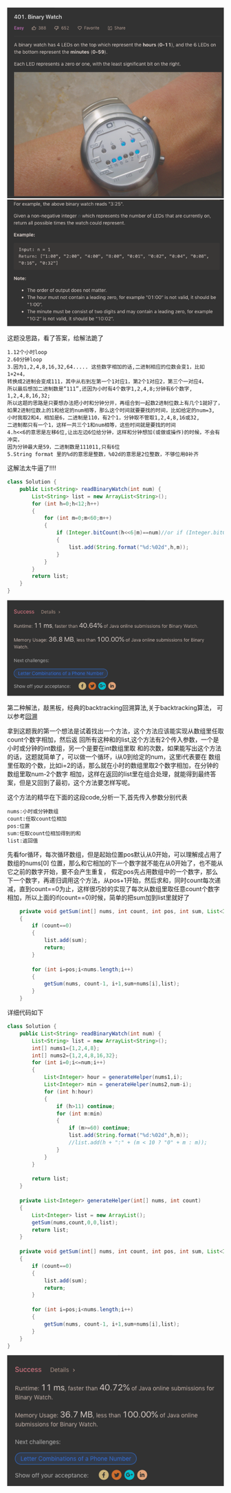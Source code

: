 ![GitHub Logo](/image/401.1.png)
![GitHub Logo](/image/401.2.png)

这题没思路，看了答案，给解法跪了

    1.12个小时loop
    2.60分钟loop
    3.因为1,2,4,8,16,32,64..... 这些数字相加的话,二进制相应的位数会变1，比如1+2+4，
    转换成2进制会变成111，其中从右到左第一个1对应1，第2个1对应2，第三个一对应4，
    所以最后想加二进制数是“111”,还因为小时有4个数字1,2,4,8;分钟有6个数字, 1,2,4,8,16,32;
    所以这题的思路是只要想办法把小时和分钟分开，再组合到一起数2进制位数上有几个1就好了，
    如果2进制位数上的1和给定的num相等，那么这个时间就要要找的时间，比如给定的num=3,
    小时我取2和4，相加是6，二进制是110，有2个1，分钟取不管取1,2,4,8,16或32,
    二进制都只有一个1，这样一共三个1和num相等，这些时间就是要找的时间
    4.h<<6的意思是左移6位,让出左边6位给分钟，这样和分钟想加(或做或操作)的时候，不会有冲突，
    因为分钟最大是59，二进制数是111011,只有6位
    5.String format 里的%d的意思是整数，%02d的意思是2位整数，不够位用0补齐

这解法太牛逼了!!!!

```java
class Solution {
    public List<String> readBinaryWatch(int num) {
        List<String> list = new ArrayList<String>();
        for (int h=0;h<12;h++)
        {
            for (int m=0;m<60;m++)
            {
                if (Integer.bitCount(h<<6|m)==num)//or if (Integer.bitCount(h*6+m)==num)/
                {
                    list.add(String.format("%d:%02d",h,m));
                }
            }
        }
        return list;
    }
}
```

![GitHub Logo](/image/401.3.png)

第二种解法，敲黑板，经典的backtracking回溯算法,关于backtracking算法，
可以参考<a href="https://segmentfault.com/a/1190000006121957">回溯</a>

拿到这题我的第一个想法是试着找出一个方法，这个方法应该能实现从数组里任取count个数字相加，然后返
回所有这种和的list,这个方法有2个传入参数，一个是小时或分钟的int数组，另一个是要在int数组里取
和的次数，如果能写出这个方法的话，这题就简单了，可以做一个循环，i从0到给定的num，这里i代表要在
数组里任取的个数，比如i=2的话，那么就在小时的数组里取2个数字相加，在分钟的数组里取num-2个数字
相加，这样在返回的list里在组合处理，就能得到最终答案，但是又回到了最初，这个方法要怎样写呢。

这个方法的精华在下面的这段code,分析一下,首先传入参数分别代表

    nums:小时或分钟数组
    count:任取count位相加
    pos:位置
    sum:任取count位相加得到的和
    list:返回值

先看for循环，每次循环数组，但是起始位置pos默认从0开始，可以理解成占用了数组的nums[0]
位置，那么和它相加的下一个数字就不能在从0开始了，也不能从它之前的数字开始，要不会产生重复，
假定pos先占用数组中的一个数字，那么下一个数字，再递归调用这个方法，从pos+1开始，然后求和，同时count每次递减，直到count==0为止，这样很巧妙的实现了每次从数组里取任意count个数字相加，所以上面的if(count==0)时候，简单的把sum加到list里就好了


```java
    private void getSum(int[] nums, int count, int pos, int sum, List<Integer> list)
    {
        if (count==0)
        {
            list.add(sum);
            return;
        }
        
        for (int i=pos;i<nums.length;i++)
        {
            getSum(nums, count-1, i+1,sum+nums[i],list);
        }
    }
```

详细代码如下

```java
class Solution {
    public List<String> readBinaryWatch(int num) {
        List<String> list = new ArrayList<String>();        
        int[] nums1={1,2,4,8};
        int[] nums2={1,2,4,8,16,32};
        for (int i=0;i<=num;i++)
        {
            List<Integer> hour = generateHelper(nums1,i);
            List<Integer> min = generateHelper(nums2,num-i);
            for (int h:hour)
            {
                if (h>11) continue;
                for (int m:min)
                {                
                    if (m>=60) continue;
                    list.add(String.format("%d:%02d",h,m));
                    //list.add(h + ":" + (m < 10 ? "0" + m : m));
                }
            }
        }
                
        return list;
    }
    
    private List<Integer> generateHelper(int[] nums, int count)
    {
        List<Integer> list = new ArrayList();
        getSum(nums,count,0,0,list);
        return list;
    }
    
    private void getSum(int[] nums, int count, int pos, int sum, List<Integer> list)
    {
        if (count==0)
        {
            list.add(sum);
            return;
        }
        
        for (int i=pos;i<nums.length;i++)
        {
            getSum(nums, count-1, i+1,sum+nums[i],list);
        }
    }
}
```

![GitHub Logo](/image/401.4.png)